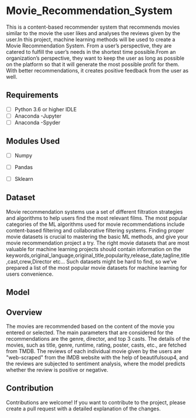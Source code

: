 # Movie_Recommendation_System
This is a  content-based recommender system that recommends movies similar to the movie the user likes and analyses the reviews given by the user.In this project, machine learning methods will be used to create a Movie Recommendation System. From a user’s perspective, they are catered to fulfill the user’s needs in the shortest time possible.From an organization’s perspective, they want to keep the user as long as possible on the platform so that it will generate the most possible profit for them. With better recommendations, it creates positive feedback from the user as well. 


## Requirements
- [ ] Python 3.6 or higher IDLE
- [ ] Anaconda -Jupyter
- [ ] Anaconda -Spyder

## Modules Used
- [ ] Numpy
- [ ] Pandas
- [ ] Sklearn



## Dataset
Movie recommendation systems use a set of different filtration strategies and algorithms to help users find the most relevant films. The most popular categories of the ML algorithms used for movie recommendations include content-based filtering and collaborative filtering systems.
Finding proper movie datasets is crucial to mastering the basic ML methods, and give your movie recommendation project a try. 
The right movie datasets that are most valuable for machine learning projects should contain information on the keywords,original_language,original_title,popularity,release_date,tagline,title,cast,crew,Director etc... Such datasets might be hard to find, so we’ve prepared a list of the most popular movie datasets for machine learning for users convenience.


## Model


## Overview
The movies are recommended based on the content of the movie you entered or selected. The main parameters that are considered for the recommendations are the genre, director, and top 3 casts. The details of the movies, such as title, genre, runtime, rating, poster, casts, etc., are fetched from TMDB. The reviews of each individual movie given by the users are "web-scraped" from the IMDB website with the help of beautifulsoup4, and the reviews are subjected to sentiment analysis, where the model predicts whether the review is positive or negative.


## Contribution
Contributions are welcome! If you want to contribute to the project, please create a pull request with a detailed explanation of the changes.
